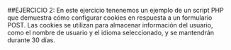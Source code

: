 ##EJERCICIO 2:
En este ejercicio tenenemos un ejemplo de un script PHP que demuestra cómo configurar cookies en respuesta a un formulario POST. Las cookies se utilizan para almacenar información del usuario, como el nombre de usuario y el idioma seleccionado, y se mantendrán durante 30 días.
